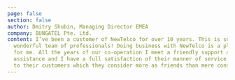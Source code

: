 ```yaml
---
page: false
section: false
author: Dmitry Shubin, Managing Director EMEA
company: BUNGATEL Pte. Ltd.
content: I’ve been a customer of NewTelco for over 10 years. This is such a
  wonderful team of professionals! Doing business with NewTelco is a pleasure
  for me. All the years of our co-operation I meet a friendly support and
  assistance and I have a full satisfaction of their manner of service delivery
  to their customers which they consider more as friends than mere consumers.
---
```


